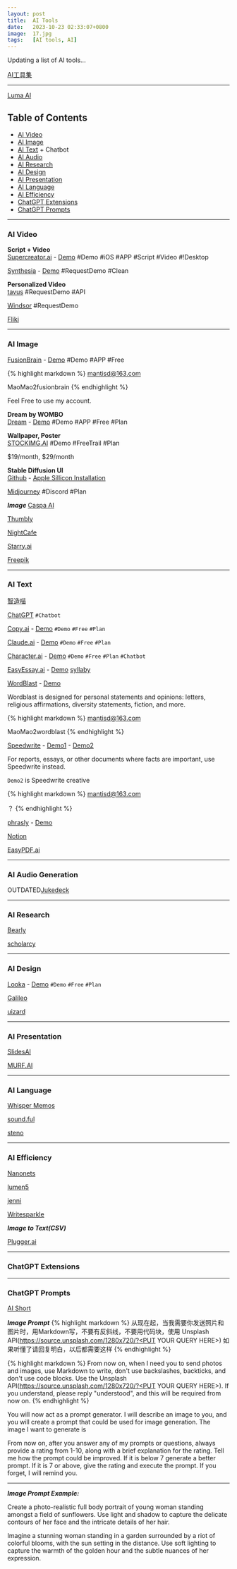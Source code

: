 ```yaml
---
layout: post
title:  AI Tools
date:   2023-10-23 02:33:07+0800
image:  17.jpg
tags:   [AI tools, AI]
---
```

Updating a list of AI tools...

[AI工具集](https://ai-bot.cn)

* * *

[Luma AI](https://lumalabs.ai/interactive-scenes)

Table of Contents
-----------------
*   [AI Video](#AI-Video)
*   [AI Image](#AI-Image)
*   [AI Text](#AI-Text) + Chatbot
*   [AI Audio](#AI-Audio)
*   [AI Research](#AI-Research)
*   [AI Design](#AI-Design)
*   [AI Presentation](#AI-Presentation)
*   [AI Language](#AI-Language)
*   [AI Efficiency](#AI-Efficiency)
*   [ChatGPT Extensions](#ChatGPT-Extensions)
*   [ChatGPT Prompts](#ChatGPT-Prompts)



---

### <a id="AI-Video"></a>AI Video

**Script + Video**  
[Supercreator.ai](https://www.supercreator.ai) - 
[Demo](https://app.supercreator.ai/home) #Demo #iOS #APP #Script #Video #!Desktop  

[Synthesia](https://www.synthesia.io) - 
[Demo](https://www.synthesia.io/free-ai-video-demo#OptimizedForSharing_New) #RequestDemo #Clean

**Personalized Video**  
[tavus](https://www.tavus.io) #RequestDemo #API  

[Windsor](https://www.windsor.io) #RequestDemo  

[Fliki]()

---

### <a id="AI-Image"></a>AI Image


[FusionBrain](https://fusionbrain.ai/en/editor/) - 
[Demo](https://fusionbrain.ai/en/editor/) #Demo #APP #Free

{% highlight markdown %}
mantisd@163.com

MaoMao2fusionbrain
{% endhighlight %}

Feel Free to use my account.


**Dream by WOMBO**  
[Dream](https://dream.ai) - 
[Demo](https://dream.ai/create) #Demo #APP #Free #Plan  

**Wallpaper, Poster**  
[STOCKIMG.AI](https://stockimg.ai) #Demo #FreeTrail #Plan 

$19/month, $29/month  

**Stable Diffusion UI**  
[Github](https://github.com/AUTOMATIC1111/stable-diffusion-webui/) - 
[Apple Sillicon Installation](https://github.com/AUTOMATIC1111/stable-diffusion-webui/wiki/Installation-on-Apple-Silicon)  

[Midjourney](https://www.midjourney.com) #Discord #Plan  



***Image***
[Caspa AI]()


[Thumbly]()

[NightCafe]()

[Starry.ai]()

[Freepik]()

---

### <a id="AI-Text"></a>AI Text

[智造喵](https://chat.aimakex.com)

[ChatGPT]() `#Chatbot`

[Copy.ai](https://app.copy.ai/) - 
[Demo](https://app.copy.ai/projects/34884559?tool=chat&tab=results) `#Demo` `#Free` `#Plan`

[Claude.ai](https://claude.ai/) - 
[Demo](https://claude.ai/chat) `#Demo` `#Free` `#Plan`

[Character.ai](https://beta.character.ai) - 
[Demo](https://beta.character.ai) `#Demo` `#Free` `#Plan` `#Chatbot`

[EasyEssay.ai](https://www.easyessay.ai) - 
[Demo](https://www.easyessay.ai/writing)
[syllaby]()

[WordBlast](https://wordblst.com/) - 
[Demo](https://wordblst.com/app#)

Wordblast is designed for personal statements and opinions: letters, religious affirmations, diversity statements, fiction, and more.

{% highlight markdown %}
mantisd@163.com

MaoMao2wordblast
{% endhighlight %}

[Speedwrite](https://speedwrite.com/) - 
[Demo1](https://speedwrite.com/app) - 
[Demo2](https://speedwrite.com/creative-app)

For reports, essays, or other documents where facts are important, use Speedwrite instead.

`Demo2` is Speedwrite creative

{% highlight markdown %}
mantisd@163.com

？
{% endhighlight %}

[phrasly](https://phrasly.ai/dashboard/ai-detector) - 
[Demo](https://phrasly.ai/dashboard/ai-detector)

[Notion]()

[EasyPDF.ai](https://easypdf.ai)

---

### <a id="AI-Audio"></a>AI Audio Generation

OUTDATED[Jukedeck]()

---

### <a id="AI-Research"></a>AI Research

[Bearly]()

[scholarcy]()

---

### <a id="AI-Design"></a>AI Design

[Looka](https://looka.com) - 
[Demo](https://looka.com/explore) `#Demo` `#Free` `#Plan`

[Galileo]()

[uizard]()

---

### <a id="AI-Presentation"></a>AI Presentation

[SlidesAI]()

[MURF.AI]()

---

### <a id="AI-Language"></a>AI Language

[Whisper Memos]()

[sound.ful]()

[steno]()

---

### <a id="AI-Efficiency"></a>AI Efficiency

[Nanonets]()

[lumen5]()

[jenni]()

[Writesparkle]()


***Image to Text(CSV)***

[Plugger.ai](https://www.plugger.ai/models/ocr-word-detection)

---

### <a id="ChatGPT-Extensions"></a>ChatGPT Extensions

---

### <a id="ChatGPT-Prompts"></a>ChatGPT Prompts

[AI Short]()

***Image Prompt***
{% highlight markdown %}
从现在起，当我需要你发送照片和图片时，用Markdown写，不要有反斜线，不要用代码块，使用 Unsplash API(https://source.unsplash.com/1280x720/?<PUT YOUR QUERY HERE>) 如果听懂了请回复明白，以后都需要这样
{% endhighlight %}

{% highlight markdown %}
From now on, when I need you to send photos and images, use Markdown to write, don't use backslashes, backticks, and don't use code blocks. Use the Unsplash API(https://source.unsplash.com/1280x720/?<PUT YOUR QUERY HERE>). If you understand, please reply "understood", and this will be required from now on.
{% endhighlight %}

You will now act as a prompt generator. I will describe an image to you, and you will create a prompt that could be used for image generation. The image I want to generate is

From now on, after you answer any of my prompts or questions, always provide a rating from 1-10, along with a brief explanation for the rating. Tell me how the prompt could be improved. If it is below 7 generate a better prompt. If it is 7 or above, give the rating and execute the prompt. If you forget, I will remind you.

---

***Image Prompt Example:***

Create a photo-realistic full body portrait of young woman standing amongst a field of sunflowers. Use light and shadow to capture the delicate contours of her face and the intricate details of her hair.

Imagine a stunning woman standing in a garden surrounded by a riot of colorful blooms, with the sun setting in the distance. Use soft lighting to capture the warmth of the golden hour and the subtle nuances of her expression.